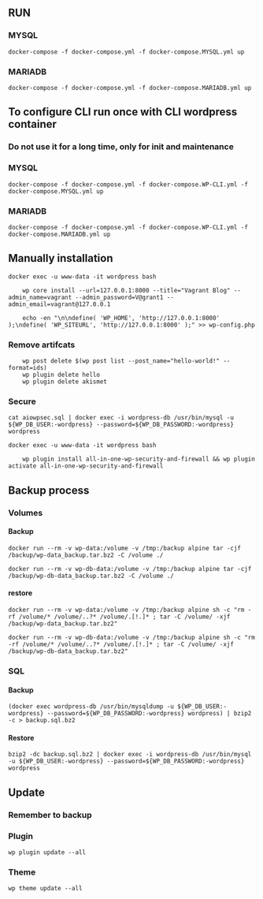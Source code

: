 ## RUN
### MYSQL
```
docker-compose -f docker-compose.yml -f docker-compose.MYSQL.yml up
```

### MARIADB
```
docker-compose -f docker-compose.yml -f docker-compose.MARIADB.yml up
```

## To configure CLI run once with CLI wordpress container
### Do not use it for a long time, only for init and maintenance
### MYSQL
```
docker-compose -f docker-compose.yml -f docker-compose.WP-CLI.yml -f docker-compose.MYSQL.yml up
```

### MARIADB
```
docker-compose -f docker-compose.yml -f docker-compose.WP-CLI.yml -f docker-compose.MARIADB.yml up
```



## Manually installation
```
docker exec -u www-data -it wordpress bash

    wp core install --url=127.0.0.1:8000 --title="Vagrant Blog" --admin_name=vagrant --admin_password=V@grant1 --admin_email=vagrant@127.0.0.1

    echo -en "\n\ndefine( 'WP_HOME', 'http://127.0.0.1:8000' );\ndefine( 'WP_SITEURL', 'http://127.0.0.1:8000' );" >> wp-config.php

```
### Remove artifcats
```
    wp post delete $(wp post list --post_name="hello-world!" --format=ids)
    wp plugin delete hello
    wp plugin delete akismet
```
### Secure
```
cat aiowpsec.sql | docker exec -i wordpress-db /usr/bin/mysql -u ${WP_DB_USER:-wordpress} --password=${WP_DB_PASSWORD:-wordpress} wordpress

docker exec -u www-data -it wordpress bash

    wp plugin install all-in-one-wp-security-and-firewall && wp plugin activate all-in-one-wp-security-and-firewall

```



## Backup process
### Volumes
#### Backup
```
docker run --rm -v wp-data:/volume -v /tmp:/backup alpine tar -cjf /backup/wp-data_backup.tar.bz2 -C /volume ./

docker run --rm -v wp-db-data:/volume -v /tmp:/backup alpine tar -cjf /backup/wp-db-data_backup.tar.bz2 -C /volume ./
```

#### restore
```
docker run --rm -v wp-data:/volume -v /tmp:/backup alpine sh -c "rm -rf /volume/* /volume/..?* /volume/.[!.]* ; tar -C /volume/ -xjf /backup/wp-data_backup.tar.bz2"

docker run --rm -v wp-db-data:/volume -v /tmp:/backup alpine sh -c "rm -rf /volume/* /volume/..?* /volume/.[!.]* ; tar -C /volume/ -xjf /backup/wp-db-data_backup.tar.bz2"
```

### SQL
#### Backup
```
(docker exec wordpress-db /usr/bin/mysqldump -u ${WP_DB_USER:-wordpress} --password=${WP_DB_PASSWORD:-wordpress} wordpress) | bzip2 -c > backup.sql.bz2
```

#### Restore
```
bzip2 -dc backup.sql.bz2 | docker exec -i wordpress-db /usr/bin/mysql -u ${WP_DB_USER:-wordpress} --password=${WP_DB_PASSWORD:-wordpress} wordpress
```


## Update
### Remember to backup
### Plugin
```
wp plugin update --all
```
### Theme
```
wp theme update --all
```
